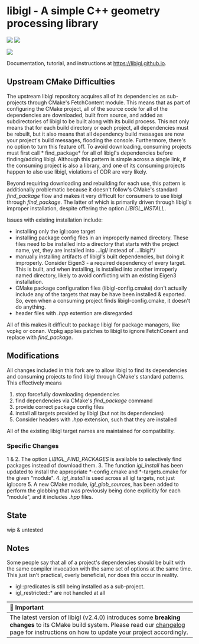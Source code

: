 # libigl - A simple C++ geometry processing library

[![](https://github.com/libigl/libigl/workflows/Build/badge.svg?event=push)](https://github.com/libigl/libigl/actions?query=workflow%3ABuild+branch%3Amain+event%3Apush)
[![](https://anaconda.org/conda-forge/igl/badges/installer/conda.svg)](https://anaconda.org/conda-forge/igl)

![](https://libigl.github.io/libigl-teaser.png)

Documentation, tutorial, and instructions at <https://libigl.github.io>.

## Upstream CMake Difficulties

The upstream libigl repository acquires all of its dependencies as sub-projects through CMake's FetchContent module.
This means that as part of configuring the CMake project, all of the source code for all of the dependencies are
downloaded, built from source, and added as subdirectories of libigl to be built along with its build process. This 
not only means that for each build directory or each project, all dependencies must be rebuilt, but it also means 
that all dependency build messages are now your project's build messages, flooding the console.
Furthermore, there's no option to turn this feature off. To avoid downloading, consuming projects must first call *
find_package* for all of libigl's
dependencies before finding/adding libigl. Although this pattern is simple across a single link, if the consuming
project is also a library, and one of its consuming projects happen to also use libigl, violations of ODR are very
likely.

Beyond requiring downloading and rebuilding for each use, this pattern is additionally problematic because it doesn't 
follow's CMake's standard *find_package* flow and makes it very difficult for consumers to use libigl through 
*find_package*. The latter of which is primarily driven through libigl's improper installation, despite offering the 
option *LIBIGL_INSTALL*.

Issues with existing installation include:

- installing only the igl::core target
- installing package config files in an improperly named directory. These files need to be installed into a 
directory that starts with the project name, yet, they are installed into ...igl/ instead of ...libigl*/
- manually installing artifacts of libigl's built dependencies, but doing it improperly. Consider Eigen3 - a 
required dependency of every target. This is built, and when installing, is installed into another imroperly named 
directory, likely to avoid conflicting with an existing Eigen3 installation.
- CMake package configuration files (libigl-config.cmake) don't actually include any of the targets that may be have been 
installed & exported. So, even when a consuming project finds libigl-config.cmake, it doesn't do anything.
- header files with *.hpp* extention are disregarded

All of this makes it difficult to package libigl for package managers, like vcpkg or conan. Vcpkg applies patches to 
libigl to ignore FetchConent and replace with *find_package*.

## Modifications

All changes included in this fork are to allow libigl to find its dependencies and consuming projects to find libigl 
through CMake's standard patterns. This effectively means

1. stop forcefully downloading dependencies
2. find dependencies via CMake's *find_package* command
3. provide correct package config files
4. install all targets provided by libigl (but not its dependencies)
5. Consider headers with *.hpp* extension, such that they are installed
 
All of the existing libigl target names are maintained for compatibility.

### Specific Changes

1 & 2. The option *LIBIGL_FIND_PACKAGES* is available to selectively find packages instead of download them.
3. The function *igl_install* has been updated to install the appropriate *-config.cmake and *-targets.cmake for the 
given "module".
4. *igl_install* is used across all igl targets, not just igl::core
5. A new CMake module, *igl_glob_sources*, has been added to perform the globbing that was previously being done 
explicitly for each "module", and it includes *.hpp* files.

## State

wip & untested

## Notes

Some people say that all of a project's dependencies should be built with the same compiler invocation with the same 
set of options at the same time. This just isn't practical, overly beneficial, nor does this occur in reality.

- igl::predicates is still being installed as a sub-project.
- igl_restricted::* are not handled at all


| 🚨 Important |
|:---|
| The latest version of libigl (v2.4.0) introduces some **breaking changes** to its CMake build system. Please read our [changelog](https://libigl.github.io/changelog/) page for instructions on how to update your project accordingly. |
